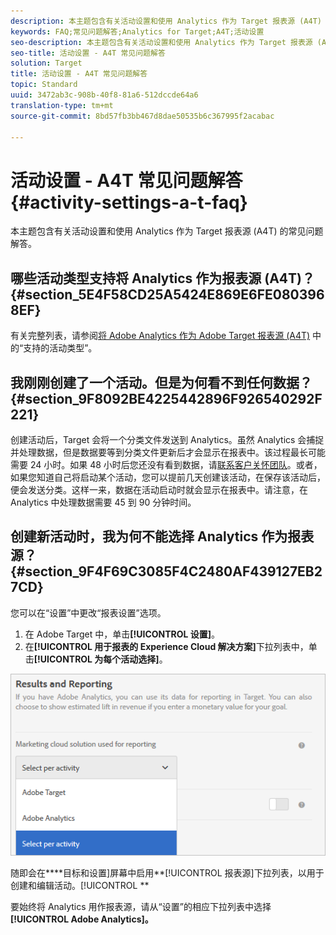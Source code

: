 ```yaml
---
description: 本主题包含有关活动设置和使用 Analytics 作为 Target 报表源 (A4T) 的常见问题解答。
keywords: FAQ;常见问题解答;Analytics for Target;A4T;活动设置
seo-description: 本主题包含有关活动设置和使用 Analytics 作为 Target 报表源 (A4T) 的常见问题解答。
seo-title: 活动设置 - A4T 常见问题解答
solution: Target
title: 活动设置 - A4T 常见问题解答
topic: Standard
uuid: 3472ab3c-908b-40f8-81a6-512dccde64a6
translation-type: tm+mt
source-git-commit: 8bd57fb3bb467d8dae50535b6c367995f2acabac

---
```



# 活动设置 - A4T 常见问题解答{#activity-settings-a-t-faq}

本主题包含有关活动设置和使用 Analytics 作为 Target 报表源 (A4T) 的常见问题解答。

## 哪些活动类型支持将 Analytics 作为报表源 (A4T)？{#section_5E4F58CD25A5424E869E6FE0803968EF}

有关完整列表，请参阅[将 Adobe Analytics 作为 Adobe Target 报表源 (A4T)](../../../c-integrating-target-with-mac/a4t/a4t.md#concept_7540C8C04259434AB6EE33B09F47A1DE) 中的“支持的活动类型”。

## 我刚刚创建了一个活动。但是为何看不到任何数据？ {#section_9F8092BE4225442896F926540292F221}

创建活动后，Target 会将一个分类文件发送到 Analytics。虽然 Analytics 会捕捉并处理数据，但是数据要等到分类文件更新后才会显示在报表中。该过程最长可能需要 24 小时。如果 48 小时后您还没有看到数据，请[联系客户关怀团队](https://marketing.adobe.com/resources/help/en_US/target/target/r_problem.html)。或者，如果您知道自己将启动某个活动，您可以提前几天创建该活动，在保存该活动后，便会发送分类。这样一来，数据在活动启动时就会显示在报表中。请注意，在 Analytics 中处理数据需要 45 到 90 分钟时间。

## 创建新活动时，我为何不能选择 Analytics 作为报表源？ {#section_9F4F69C3085F4C2480AF439127EB27CD}

您可以在“设置”中更改“报表设置”选项。

1. 在 Adobe Target 中，单击&#x200B;**[!UICONTROL 设置]**。
1. 在&#x200B;**[!UICONTROL 用于报表的 Experience Cloud 解决方案]**&#x200B;下拉列表中，单击&#x200B;**[!UICONTROL 为每个活动选择]**。

![](assets/select-per-activity.png)

随即会在&#x200B;****&#x200B;目标和设置]屏幕中启用&#x200B;**[!UICONTROL 报表源]下拉列表，以用于创建和编辑活动。[!UICONTROL **

要始终将 Analytics 用作报表源，请从“设置”的相应下拉列表中选择 **[!UICONTROL Adobe Analytics]。**
